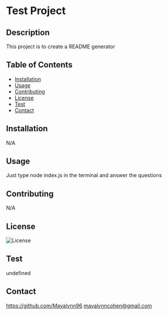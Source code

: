 # Test Project 
        
## Description
        
This project is to create a README generator

## Table of Contents
- [Installation](#installation)
- [Usage](#usage)
- [Contributing](#contributing)
- [License](#license)
- [Test](#test)
- [Contact](#contact)

## Installation

N/A

## Usage

Just type node index.js in the terminal and answer the questions

## Contributing

N/A

## License

![License](https://img.shields.io/badge/License-MIT-yellow.svg)

## Test

undefined

## Contact

https://github.com/Mayalynn96
mayalynncohen@gmail.com
